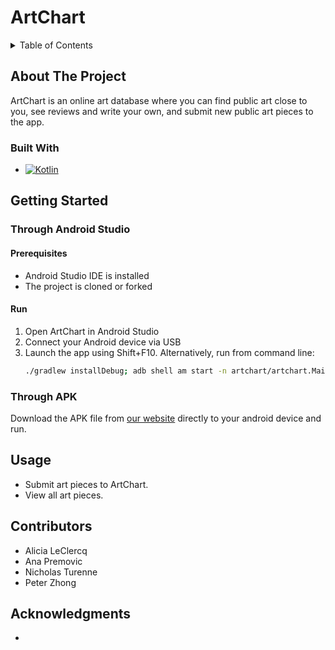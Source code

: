 # ArtChart


<details>
  <summary>Table of Contents</summary>
  <ol>
    <li>
      <a href="#about-the-project">About The Project</a>
      <ul>
        <li><a href="#built-with">Built With</a></li>
      </ul>
    </li>
    <li>
      <a href="#getting-started">Getting Started</a>
      <ul>
        <li><a href="#through-android-studio">Through Android Studio</a></li>
        <li><a href="#through-apk">Through APK</a></li>
      </ul>
    </li>
    <li><a href="#usage">Usage</a></li>
    <li><a href="#contributors">Contributors</a></li>
    <li>
      <a href="#acknowledgments">Acknowledgments</a>
    </li>
  </ol>
</details>

## About The Project

ArtChart is an online art database where you can find public art close to you, see reviews and write your own, and submit new public art pieces to the app.


### Built With

* [![Kotlin][Kotlin.com]][Kotlin-url]


## Getting Started

### Through Android Studio

#### Prerequisites

* Android Studio IDE is installed
* The project is cloned or forked

#### Run

1. Open ArtChart in Android Studio
2. Connect your Android device via USB
3. Launch the app using Shift+F10. Alternatively, run from command line:
   ```sh
   ./gradlew installDebug; adb shell am start -n artchart/artchart.MainActivity 
   ```

### Through APK
Download the APK file from <a href="https://qq-zhong.github.io/artChart_site/">our website</a> directly to your android device and run.

## Usage

* Submit art pieces to ArtChart.
* View all art pieces.


## Contributors

* Alicia LeClercq
* Ana Premovic
* Nicholas Turenne
* Peter Zhong


## Acknowledgments

* 

[Kotlin.com]: https://img.shields.io/badge/Kotlin-0095D5?&style=for-the-badge&logo=kotlin&logoColor=white
[Kotlin-url]: https://kotlinlang.org/
